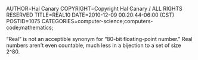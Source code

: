 AUTHOR=Hal Canary
COPYRIGHT=Copyright Hal Canary / ALL RIGHTS RESERVED
TITLE=REAL10
DATE=2010-12-09 00:20:44-06:00 (CST)
POSTID=1075
CATEGORIES=computer-science;computers-code;mathematics;

“Real” is not an acceptible synonym for “80-bit floating-point number.” Real numbers aren't even countable, much less in a bijection to a set of size 2^80.

